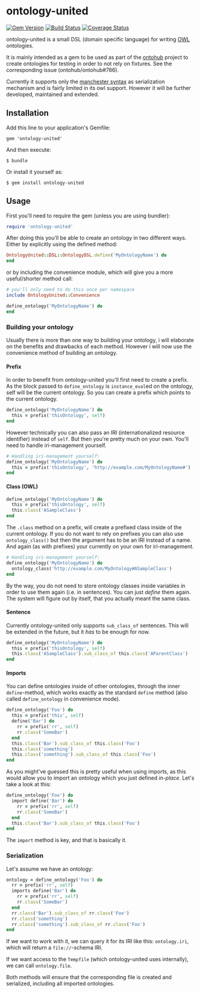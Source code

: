 # ontology-united

[![Gem Version](https://badge.fury.io/rb/ontology-united.svg)](http://badge.fury.io/rb/ontology-united)
[![Build Status](https://travis-ci.org/0robustus1/ontology-united.svg?branch=master)](https://travis-ci.org/0robustus1/ontology-united)
[![Coverage Status](https://coveralls.io/repos/0robustus1/ontology-united/badge.png?branch=master)](https://coveralls.io/r/0robustus1/ontology-united?branch=master)

ontology-united is a small DSL (domain specific language) for
writing [OWL][owl] ontologies.

It is mainly intended as a gem to be used as part of
the [ontohub][ontohub] project to create ontologies for testing in
order to not rely on fixtures. See the corresponding issue
(ontohub/ontohub#786).

Currently it supports only the [manchester syntax][manchester]
as serialization
mechanism and is fairly limited in its owl support.
However it will be further developed, maintained and extended.

[owl]: http://www.w3.org/TR/owl2-overview/
[ontohub]: https://github.com/ontohub/ontohub
[manchester]: http://www.w3.org/2007/OWL/wiki/ManchesterSyntax

## Installation

Add this line to your application's Gemfile:

    gem 'ontology-united'

And then execute:

    $ bundle

Or install it yourself as:

    $ gem install ontology-united

## Usage

First you'll need to require the gem (unless you are using bundler):
```ruby
require 'ontology-united'
```

After doing this you'll be able to create an ontology in two different ways.
Either by explicitly using the defined method:
```ruby
OntologyUnited::DSL::OntologyDSL.define('MyOntologyName') do
end
```

or by including the convenience module, which will give you a more
useful/shorter method call:
```ruby
# you'll only need to do this once per namespace
include OntologyUnited::Convenience

define_ontology('MyOntologyName') do
end
```

### Building your ontology

Usually there is more than one way to building your ontology, i will
elaborate on the benefits and drawbacks of each method.  However i will now
use the convenience method of building an ontology.

#### Prefix

In order to benefit from ontology-united you'll first need to create a
prefix. As the block passed to `define_ontology` is `instance_eval`ed on the
ontology, self will be the current ontology. So you can create a prefix
which points to the current ontology.
```ruby
define_ontology('MyOntologyName') do
  this = prefix('thisOntology', self)
end
```

However technically you can also pass an IRI (internationalized resource
identifier) instead of `self`. But then you're pretty much on your own.
You'll need to handle iri-management yourself.
```ruby
# Handling iri-management yourself:
define_ontology('MyOntologyName') do
  this = prefix('thisOntology', 'http://example.com/MyOntologyName#')
end
```

#### Class (OWL)

```ruby
define_ontology('MyOntologyName') do
  this = prefix('thisOntology', self)
  this.class('ASampleClass')
end
```

The `.class` method on a prefix, will create a prefixed class inside of the
current ontology. If you do not want to rely on prefixes you can also use
`ontology_class()` but then the argument has to be an IRI instead of a name.
And again (as with prefixes) your currently on your own for
iri-management.


```ruby
# Handling iri-management yourself:
define_ontology('MyOntologyName') do
  ontology_class('http://example.com/MyOntology#ASampleClass')
end
```

By the way, you do not need to store ontology classes inside variables in
order to use them again (i.e. in sentences). You can just *define* them
again. The system will figure out by itself, that you actually meant the
same class.

#### Sentence

Currently ontology-united only supports `sub_class_of` sentences.  This will
be extended in the future, but it *has* to be enough for now.

```ruby
define_ontology('MyOntologyName') do
  this = prefix('thisOntology', self)
  this.class('ASampleClass').sub_class_of this.class('AParentClass')
end
```

#### Imports

You can define ontologies inside of other ontologies, through the inner
`define`-method, which works exactly as the standard `define` method (also
called `define_ontology` in convenience mode).

```ruby
define_ontology('Foo') do
  this = prefix('this', self)
  define('Bar') do
    rr = prefix('rr', self)
    rr.class('SomeBar')
  end
  this.class('Bar').sub_class_of this.class('Foo')
  this.class('something')
  this.class('something').sub_class_of this.class('Foo')
end
```

As you might've guessed this is pretty useful when using imports, as this
would allow you to import an ontology which you just defined *in-place*.
Let's take a look at this:

```ruby
define_ontology('Foo') do
  import define('Bar') do
    rr = prefix('rr', self)
    rr.class('SomeBar')
  end
  this.class('Bar').sub_class_of this.class('Foo')
end
```

The `import` method is key, and that is basically it.


### Serialization

Let's assume we have an ontology:

```ruby
ontology = define_ontology('Foo') do
  rr = prefix('rr', self)
  imports define('Bar') do
    rr = prefix('rr', self)
    rr.class('SomeBar')
  end
  rr.class('Bar').sub_class_of rr.class('Foo')
  rr.class('something')
  rr.class('something').sub_class_of rr.class('Foo')
end
```

If we want to work with it, we can query it for its IRI like this:
`ontology.iri`, which will return a `file://`-schema IRI.

If we want access to the `Tempfile` (which ontology-united uses internally),
we can call `ontology.file`.

Both methods will ensure that the corresponding file is created and
serialized, including all imported ontologies.

